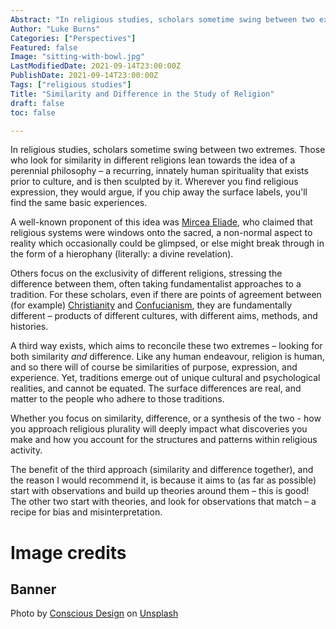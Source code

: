 ```yaml
---
Abstract: "In religious studies, scholars sometime swing between two extremes: a unifying human spirituality or a multiplicity of irreconcilable traditions - but a third way is also possible."
Author: "Luke Burns"
Categories: ["Perspectives"]
Featured: false
Image: "sitting-with-bowl.jpg"
LastModifiedDate: 2021-09-14T23:00:00Z
PublishDate: 2021-09-14T23:00:00Z
Tags: ["religious studies"]
Title: "Similarity and Difference in the Study of Religion"
draft: false
toc: false

---
```


In religious studies, scholars sometime swing between two extremes. Those who look for similarity in different religions lean towards the idea of a perennial philosophy – a recurring, innately human spirituality that exists prior to culture, and is then sculpted by it. Wherever you find religious expression, they would argue, if you chip away the surface labels, you'll find the same basic experiences.

A well-known proponent of this idea was [Mircea Eliade](/p/mircea-eliade/), who claimed that religious systems were windows onto the sacred, a non-normal aspect to reality which occasionally could be glimpsed, or else might break through in the form of a hierophany (literally: a divine revelation).

Others focus on the exclusivity of different religions, stressing the difference between them, often taking fundamentalist approaches to a tradition. For these scholars, even if there are points of agreement between (for example) [Christianity](/p/christianity/) and [Confucianism](/p/confucianism/), they are fundamentally different – products of different cultures, with different aims, methods, and histories.

A third way exists, which aims to reconcile these two extremes – looking for both similarity _and_ difference. Like any human endeavour, religion is human, and so there will of course be similarities of purpose, expression, and experience. Yet, traditions emerge out of unique cultural and psychological realities, and cannot be equated. The surface differences are real, and matter to the people who adhere to those traditions.

Whether you focus on similarity, difference, or a synthesis of the two - how you approach religious plurality will deeply impact what discoveries you make and how you account for the structures and patterns within religious activity.

The benefit of the third approach (similarity and difference together), and the reason I would recommend it, is because it aims to (as far as possible) start with observations and build up theories around them – this is good! The other two start with theories, and look for observations that match – a recipe for bias and misinterpretation.

# Image credits

## Banner

Photo by <a href="https://unsplash.com/@conscious_design?utm_source=unsplash&utm_medium=referral&utm_content=creditCopyText">Conscious Design</a> on <a href="https://unsplash.com/s/photos/spirituality?utm_source=unsplash&utm_medium=referral&utm_content=creditCopyText">Unsplash</a>